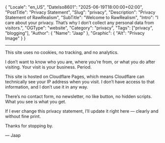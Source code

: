 ﻿{
  "Locale": "en_US",
  "DateIso8601": "2025-06-19T18:00:00+02:00",
  "PostTitle": "Privacy Statement",
  "Slug": "privacy",
  "Description": "Privacy Statement of RawRealism",
  "SubTitle": "Welcome to RawRealism",
  "Intro": "I care about your privacy. That’s why I don’t collect any personal data from visitors.",
  "OGType": "website",
  "Category": "privacy",
  "Tags": ["privacy", "blogging"],
  "Author": {
    "Name": "Jaap"
  },
  "Graphic": {
    "Alt": "Privacy Image"
  }
}

---

This site uses no cookies, no tracking, and no analytics.

I don’t want to know who you are, where you’re from, or what you do after visiting. Your visit is your business. Period.

This site is hosted on Cloudflare Pages, which means Cloudflare can technically see your IP address when you visit. I don’t have access to that information, and I don’t use it in any way.

There’s no contact form, no newsletter, no like button, no hidden scripts. What you see is what you get.

If I ever change this privacy statement, I’ll update it right here — clearly and without fine print.

Thanks for stopping by.

— Jaap
